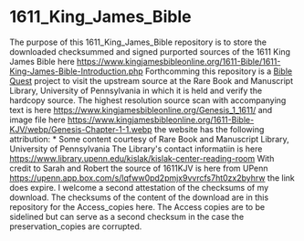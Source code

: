 # 1611_King_James_Bible
The purpose of this 1611_King_James_Bible repository is to store the downloaded checksummed and signed purported sources of the 1611 King James Bible here https://www.kingjamesbibleonline.org/1611-Bible/1611-King-James-Bible-Introduction.php
 Forthcomming this repository is a [Bible Quest](https://github.com/users/freedom-foundation/projects/6) project to visit the upstream source at the Rare Book and Manuscript Library, University of Pennsylvania in which it is held and verify the hardcopy source.
 The highest resolution source scan with accompanying text is here https://www.kingjamesbibleonline.org/Genesis_1_1611/ and image file here https://www.kingjamesbibleonline.org/1611-Bible-KJV/webp/Genesis-Chapter-1-1.webp the website has the following attribution: * Some content courtesy of Rare Book and Manuscript Library, University of Pennsylvania
 The Library's contact informatiin is here https://www.library.upenn.edu/kislak/kislak-center-reading-room With credit to Sarah and Robert the source of 1611KJV is here from UPenn https://upenn.app.box.com/s/lqfww0pd2pmjx9vvrcfs7ht0zx2byhrw the link does expire. I welcome a second attestation of the checksums of my download. The checksums of the content of the download are in this repository for the Access_copies here.
 The Access copies are to be sidelined but can serve as a second checksum in the case the preservation_copies are corrupted.

